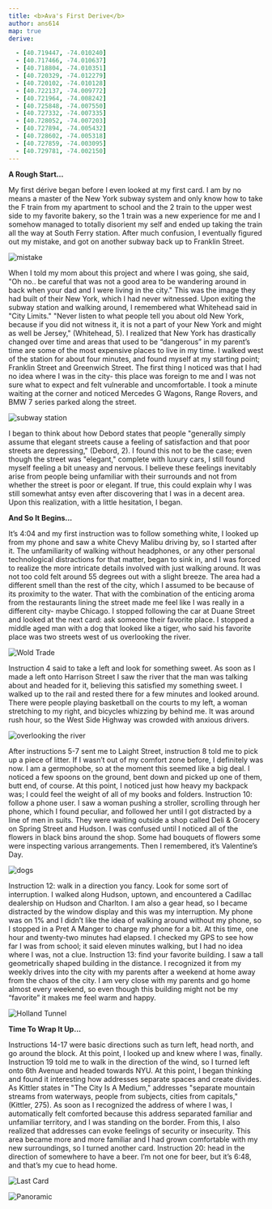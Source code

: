 ```yaml
---
title: <b>Ava's First Derive</b>
author: ans614
map: true
derive:

  - [40.719447, -74.010240]
  - [40.717466, -74.010637]
  - [40.718804, -74.010351]
  - [40.720329, -74.012279]
  - [40.720102, -74.010128]
  - [40.722137, -74.009772]
  - [40.721964, -74.008242]
  - [40.725848, -74.007550]
  - [40.727332, -74.007335]
  - [40.728052, -74.007203]
  - [40.727894, -74.005432]
  - [40.728602, -74.005318]
  - [40.727859, -74.003095]
  - [40.729781, -74.002150]
---
```

<strong>A Rough Start...</strong>

My first dérive began before I even looked at my first card. I am by no means a master of the New York subway system and only know how to take the F train from my apartment to school and the 2 train to the upper west side to my favorite bakery, so the 1 train was a new experience for me and I somehow managed to totally disorient my self and ended up taking the train all the way at South Ferry station. After much confusion, I eventually figured out my mistake, and got on another subway back up to Franklin Street.

![mistake](https://i.imgur.com/kqzvI2m.png)

When I told my mom about this project and where I was going, she said, "Oh no.. be careful that was not a good area to be wandering around in back when your dad and I were living in the city." This was the image they had built of their New York, which I had never witnessed. Upon exiting the subway station and walking around, I remembered what Whitehead said in "City Limits." "Never listen to what people tell you about old New York, because if you did not witness it, it is not a part of your New York and might as well be Jersey," (Whitehead, 5). I realized that New York has drastically changed over time and areas that used to be “dangerous” in my parent’s time are some of the most expensive places to live in my time. I walked west of the station for about four minutes, and found myself at my starting point; Franklin Street and Greenwich Street. The first thing I noticed was that I had no idea where I was in the city- this place was foreign to me and I was not sure what to expect and felt vulnerable and uncomfortable. I took a minute waiting at the corner and noticed Mercedes G Wagons, Range Rovers, and BMW 7 series parked along the street.

![subway station](https://i.imgur.com/qvY2RzG.jpg)

I began to think about how Debord states that people "generally simply assume that elegant streets cause a feeling of satisfaction and that poor streets are depressing," (Debord, 2). I found this not to be the case; even though the street was "elegant," complete with luxury cars, I still found myself feeling a bit uneasy and nervous. I believe these feelings inevitably arise from people being unfamiliar with their surrounds and not from whether the street is poor or elegant. If true, this could explain why I was still somewhat antsy even after discovering that I was in a decent area. Upon this realization, with a little hesitation, I began.

<strong>And So It Begins...</strong>

It’s 4:04 and my first instruction was to follow something white, I looked up from my phone and saw a white Chevy Malibu driving by, so I started after it. The unfamiliarity of walking without headphones, or any other personal technological distractions for that matter, began to sink in, and I was forced to realize the more intricate details involved with just walking around. It was not too cold felt around 55 degrees out with a slight breeze. The area had a different smell than the rest of the city, which I assumed to be because of its proximity to the water. That with the combination of the enticing aroma from the restaurants lining the street made me feel like I was really in a different city- maybe Chicago. I stopped following the car at Duane Street and looked at the next card: ask someone their favorite place. I stopped a middle aged man with a dog that looked like a tiger, who said his favorite place was two streets west of us overlooking the river.

![Wold Trade](https://i.imgur.com/KKsllsF.jpg)

Instruction 4 said to take a left and look for something sweet. As soon as I made a left onto Harrison Street I saw the river that the man was talking about and headed for it, believing this satisfied my something sweet. I walked up to the rail and rested there for a few minutes and looked around. There were people playing basketball on the courts to my left, a woman stretching to my right, and bicycles whizzing by behind me. It was around rush hour, so the West Side Highway was crowded with anxious drivers.

![overlooking the river](https://i.imgur.com/z0d5elR.jpg)

After instructions 5-7 sent me to Laight Street, instruction 8 told me to pick up a piece of litter. If I wasn’t out of my comfort zone before, I definitely was now. I am a germophobe, so at the moment this seemed like a big deal. I noticed a few spoons on the ground, bent down and picked up one of them, butt end, of course. At this point, I noticed just how heavy my backpack was; I could feel the weight of all of my books and folders. Instruction 10: follow a phone user. I saw a woman pushing a stroller, scrolling through her phone, which I found peculiar, and followed her until I got distracted by a line of men in suits. They were waiting outside a shop called Deli & Grocery on Spring Street and Hudson. I was confused until I noticed all of the flowers in black bins around the shop. Some had bouquets of flowers some were inspecting various arrangements. Then I remembered, it’s Valentine’s Day.

![dogs](https://i.imgur.com/VvurJEa.jpg)

Instruction 12: walk in a direction you fancy. Look for some sort of interruption. I walked along Hudson, uptown, and encountered a Cadillac dealership on Hudson and Charlton. I am also a gear head, so I became distracted by the window display and this was my interruption. My phone was on 1% and I didn’t like the idea of walking around without my phone, so I stopped in a Pret A Manger to charge my phone for a bit. At this time, one hour and twenty-two minutes had elapsed. I checked my GPS to see how far I was from school; it said eleven minutes walking, but I had no idea where I was, not a clue. Instruction 13: find your favorite building. I saw a tall geometrically shaped building in the distance. I recognized it from my weekly drives into the city with my parents after a weekend at home away from the chaos of the city. I am very close with my parents and go home almost every weekend, so even though this building might not be my “favorite” it makes me feel warm and happy.

![Holland Tunnel](https://i.imgur.com/KBoMhJY.jpg)

<strong>Time To Wrap It Up...</strong>

Instructions 14-17 were basic directions such as turn left, head north, and go around the block. At this point, I looked up and knew where I was, finally. Instruction 19 told me to walk in the direction of the wind, so I turned left onto 6th Avenue and headed towards NYU. At this point, I began thinking and found it interesting how addresses separate spaces and create divides. As Kittler states in "The City Is A Medium," addresses "separate mountain streams from waterways, people from subjects, cities from capitals," (Kittler, 275). As soon as I recognized the address of where I was, I automatically felt comforted because this address separated familiar and unfamiliar territory, and I was standing on the border. From this, I also realized that addresses can evoke feelings of security or insecurity. This area became more and more familiar and I had grown comfortable with my new surroundings, so I turned another card. Instruction 20: head in the direction of somewhere to have a beer. I’m not one for beer, but it’s 6:48, and that’s my cue to head home.

![Last Card](https://i.imgur.com/W9g6JDS.jpg)

![Panoramic](https://i.imgur.com/M34rA67.jpg)
